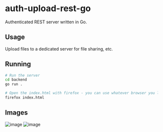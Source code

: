 # auth-upload-rest-go
Authenticated REST server written in Go.

## Usage
Upload files to a dedicated server for file sharing, etc.

## Running
```sh
# Run the server
cd backend
go run .
```

```sh
# Open the index.html with firefox - you can use whatever browser you like
firefox index.html
```

## Images

![image](https://github.com/JakeRoggenbuck/auth-upload-rest-go/assets/35516367/c3b2d23b-cbeb-4ed2-8901-7a1750f9cea8)
![image](https://github.com/JakeRoggenbuck/auth-upload-rest-go/assets/35516367/f4d6e5a1-b3f7-4992-aa56-8c234ba660f2)
